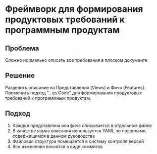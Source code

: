 # Фреймворк для формирования продуктовых требований к программным продуктам
## Проблема
Сложно нормально описать все требования в плоском документе 
## Решение
Разделить описание на Представления (Views) и Фичи (Features). Применить подход ".. as Code" для формирования продуктовых требований к программным продуктам.
## Подход
1. Каждое представлени или фича описывается в отдельном файле
2. В качестве языка описания используется YAML по правилами, содержащимся в данном руководстве
3. Файловая структура помещается в систему контроля версий
4. Все изменения вносятся в виде коммитов
